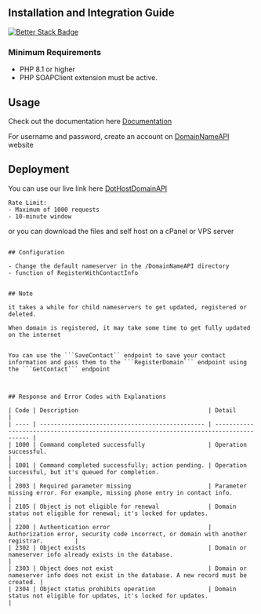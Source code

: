 ## Installation and Integration Guide

[![Better Stack Badge](https://uptime.betterstack.com/status-badges/v2/monitor/1mhpy.svg)](https://uptime.betterstack.com/?utm_source=status_badge)

### Minimum Requirements

- PHP 8.1 or higher
- PHP SOAPClient extension must be active.

## Usage

Check out the documentation here [Documentation](https://documenter.getpostman.com/view/28163278/2sAY4sjjoF)

For username and password, create an account on [DomainNameAPI](https://www.domainnameapi.com/become-a-reseller) website

## Deployment

You can use our live link here [DotHostDomainAPI](https://domain.hostwithdothost.com/)

```
Rate Limit:
- Maximum of 1000 requests
- 10-minute window
```

or you can download the files and self host on a cPanel or VPS server

````

## Configuration

- Change the default nameserver in the /DomainNameAPI directory
- function of RegisterWithContactInfo


## Note

it takes a while for child nameservers to get updated, registered or deleted.

When domain is registered, it may take some time to get fully updated on the internet


You can use the ```SaveContact`` endpoint to save your contact information and pass them to the ```RegisterDomain``` endpoint using the ```GetContact``` endpoint



## Response and Error Codes with Explanations

| Code | Description                                     | Detail                                                                                  |
| ---- | ----------------------------------------------- | --------------------------------------------------------------------------------------- |
| 1000 | Command completed successfully                  | Operation successful.                                                                   |
| 1001 | Command completed successfully; action pending. | Operation successful, but it's queued for completion.                                   |
| 2003 | Required parameter missing                      | Parameter missing error. For example, missing phone entry in contact info.              |
| 2105 | Object is not eligible for renewal              | Domain status not eligible for renewal; it's locked for updates.                        |
| 2200 | Authentication error                            | Authorization error, security code incorrect, or domain with another registrar.         |
| 2302 | Object exists                                   | Domain or nameserver info already exists in the database.                               |
| 2303 | Object does not exist                           | Domain or nameserver info does not exist in the database. A new record must be created. |
| 2304 | Object status prohibits operation               | Domain status not eligible for updates, it's locked for updates.                        |
````
